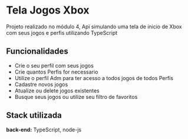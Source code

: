 
# Tela Jogos Xbox 

Projeto realizado no módulo 4, Api simulando uma tela de inicio de Xbox com seus jogos e perfis utilizando TypeScript


## Funcionalidades

- Crie o seu perfil com seus jogos
- Crie quantos Perfis for necessario
- Utilize o perfil Adm para ter acesso a todos jogos de todos Perfis
- Cadastre novos jogos
- Atualize ou delete jogos existentes
- Busque seus jogos ou utilize seu filtro de favoritos


## Stack utilizada

**back-end:** TypeScript, node-js



